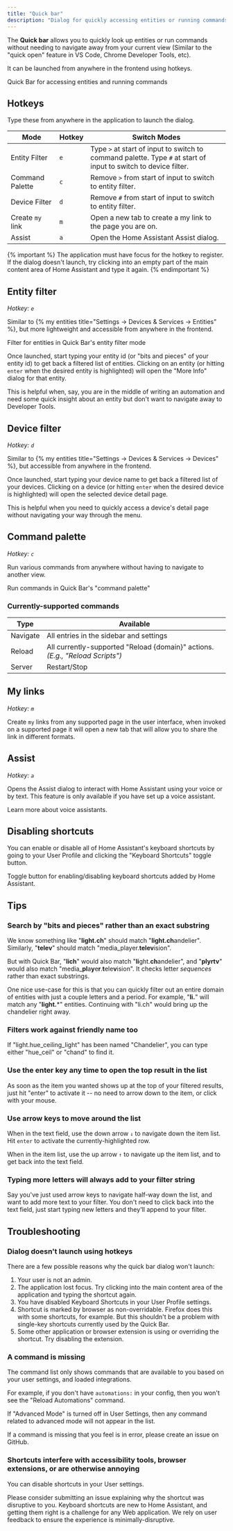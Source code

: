 ```yaml
---
title: "Quick bar"
description: "Dialog for quickly accessing entities or running commands."
---
```


The **Quick bar** allows you to quickly look up entities or run commands without needing to navigate away from your current view (Similar to the "quick open" feature in VS Code, Chrome Developer Tools, etc).

It can be launched from anywhere in the frontend using hotkeys.


  
  Quick Bar for accessing entities and running commands


## Hotkeys

Type these from anywhere in the application to launch the dialog.

| Mode  | Hotkey | Switch Modes
| ------------- | ------------- | ------------- |
| Entity Filter | `e` | Type `>` at start of input to switch to command palette. Type `#` at start of input to switch to device filter.
| Command Palette | `c` | Remove `>` from start of input to switch to entity filter.
| Device Filter | `d` | Remove `#` from start of input to switch to entity filter.
| Create `my` link | `m` | Open a new tab to create a my link to the page you are on.
| Assist | `a` | Open the Home Assistant Assist dialog.

{% important %}
The application must have focus for the hotkey to register. If the dialog doesn't launch, try clicking into an empty part of the main content area of Home Assistant and type it again.
{% endimportant %}

## Entity filter

*Hotkey: `e`*

Similar to {% my entities title="Settings -> Devices & Services -> Entities" %}, but more lightweight and accessible from anywhere in the frontend.


  
  Filter for entities in Quick Bar's entity filter mode


Once launched, start typing your entity id (or "bits and pieces" of your entity id) to get back a filtered list of entities. Clicking on an entity (or hitting `enter` when the desired entity is highlighted) will open the "More Info" dialog for that entity.

This is helpful when, say, you are in the middle of writing an automation and need some quick insight about an entity but don't want to navigate away to Developer Tools.

## Device filter

*Hotkey: `d`*

Similar to {% my entities title="Settings -> Devices & Services -> Devices" %}, but accessible from anywhere in the frontend.

Once launched, start typing your device name to get back a filtered list of your devices. Clicking on a device (or hitting `enter` when the desired device is highlighted) will open the selected device detail page.

This is helpful when you need to quickly access a device's detail page without navigating your way through the menu.


## Command palette

*Hotkey: `c`*

Run various commands from anywhere without having to navigate to another view.


  
  Run commands in Quick Bar's "command palette"


### Currently-supported commands

Type | Available |
| ------------- | ------------- |
| Navigate | All entries in the sidebar and settings |
| Reload | All currently-supported "Reload {domain}" actions.*(E.g., "Reload Scripts")* |
| Server | Restart/Stop |

## My links

*Hotkey: `m`*

Create `my` links from any supported page in the user interface, when invoked on a supported page it will open a new tab that will allow you to share the link in different formats.

## Assist

*Hotkey: `a`*

Opens the Assist dialog to interact with Home Assistant using your voice or by text.
This feature is only available if you have set up a voice assistant.

Learn more about voice assistants.

## Disabling shortcuts

You can enable or disable all of Home Assistant's keyboard shortcuts by going to your User Profile and clicking the "Keyboard Shortcuts" toggle button.


  
  Toggle button for enabling/disabling keyboard shortcuts added by Home Assistant.


## Tips

### Search by "bits and pieces" rather than an exact substring

We know something like "**light.ch**" should match "**light.ch**andelier". Similarly, "**telev**" should match "media_player.**telev**ision".

But with Quick Bar, "**lich**" would also match "**li**ght.**ch**andelier", and "**plyrtv**" would also match "media_**pl**a**y**e**r**.**t**ele**v**ision". It checks letter *sequences* rather than exact substrings.

One nice use-case for this is that you can quickly filter out an entire domain of entities with just a couple letters and a period. For example, "**li.**" will match any "**light.***" entities. Continuing with "li.ch" would bring up the chandelier right away.

### Filters work against friendly name too

If "light.hue_ceiling_light" has been named "Chandelier", you can type either "hue_ceil" or "chand" to find it.

### Use the enter key any time to open the top result in the list

As soon as the item you wanted shows up at the top of your filtered results, just hit "enter" to activate it -- no need to arrow down to the item, or click with your mouse.

### Use arrow keys to move around the list

When in the text field, use the down arrow `↓` to navigate down the item list. Hit `enter` to activate the currently-highlighted row.

When in the item list, use the up arrow `↑` to navigate up the item list, and to get back into the text field.

### Typing more letters will always add to your filter string

Say you've just used arrow keys to navigate half-way down the list, and want to add more text to your filter. You don't need to click back into the text field, just start typing new letters and they'll append to your filter.

## Troubleshooting

### Dialog doesn't launch using hotkeys

There are a few possible reasons why the quick bar dialog won't launch:

1. Your user is not an admin.
2. The application lost focus. Try clicking into the main content area of the application and typing the shortcut again.
3. You have disabled Keyboard Shortcuts in your User Profile settings.
4. Shortcut is marked by browser as non-overridable. Firefox does this with some shortcuts, for example. But this shouldn't be a problem with single-key shortcuts currently used by the Quick Bar.
5. Some other application or browser extension is using or overriding the shortcut. Try disabling the extension.

### A command is missing

The command list only shows commands that are available to you based on your user settings, and loaded integrations.

For example, if you don't have `automations:` in your config, then you won't see the "Reload Automations" command.

If "Advanced Mode" is turned off in User Settings, then any command related to advanced mode will not appear in the list.

If a command is missing that you feel is in error, please create an issue on GitHub.

### Shortcuts interfere with accessibility tools, browser extensions, or are otherwise annoying

You can disable shortcuts in your User settings.

Please consider submitting an issue explaining why the shortcut was disruptive to you. Keyboard shortcuts are new to Home Assistant, and getting them right is a challenge for any Web application. We rely on user feedback to ensure the experience is minimally-disruptive.
